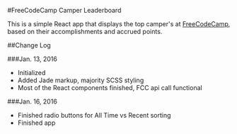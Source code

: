 #FreeCodeCamp Camper Leaderboard

This is a simple React app that displays the top camper's at [FreeCodeCamp](www.freecodecamp.com),
based on their accomplishments and accrued points.

##Change Log

###Jan. 13, 2016
  * Initialized
  * Added Jade markup, majority SCSS styling
  * Most of the React components finished, FCC api call functional

###Jan. 16, 2016
  * Finished radio buttons for All Time vs Recent sorting
  * Finished app

